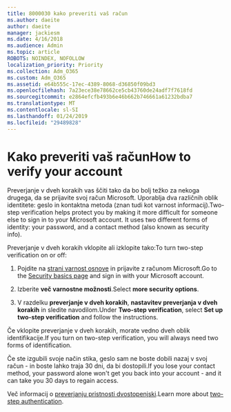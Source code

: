 ```yaml
---
title: 8000030 kako preveriti vaš račun
ms.author: daeite
author: daeite
manager: jackiesm
ms.date: 4/16/2018
ms.audience: Admin
ms.topic: article
ROBOTS: NOINDEX, NOFOLLOW
localization_priority: Priority
ms.collection: Adm_O365
ms.custom: Adm_O365
ms.assetid: e64b555c-17ec-4389-8068-d36850f09bd3
ms.openlocfilehash: 7a23ece38e78662ce5cb43760de24adf7f7618fd
ms.sourcegitcommit: e2864efcfb493b6e46b662b746661a61232bdba7
ms.translationtype: MT
ms.contentlocale: sl-SI
ms.lasthandoff: 01/24/2019
ms.locfileid: "29489828"
---
```

# <a name="how-to-verify-your-account"></a><span data-ttu-id="982b3-102">Kako preveriti vaš račun</span><span class="sxs-lookup"><span data-stu-id="982b3-102">How to verify your account</span></span>

<span data-ttu-id="982b3-p101">Preverjanje v dveh korakih vas ščiti tako da bo bolj težko za nekoga drugega, da se prijavite svoj račun Microsoft. Uporablja dva različnih oblik identitete: geslo in kontaktna metoda (znan tudi kot varnost informacij).</span><span class="sxs-lookup"><span data-stu-id="982b3-p101">Two-step verification helps protect you by making it more difficult for someone else to sign in to your Microsoft account. It uses two different forms of identity: your password, and a contact method (also known as security info).</span></span> 
  
<span data-ttu-id="982b3-105">Preverjanje v dveh korakih vklopite ali izklopite tako:</span><span class="sxs-lookup"><span data-stu-id="982b3-105">To turn two-step verification on or off:</span></span>
  
1. <span data-ttu-id="982b3-106">Pojdite na [strani varnost osnove](https://go.microsoft.com/fwlink/?linkid=842325) in prijavite z računom Microsoft.</span><span class="sxs-lookup"><span data-stu-id="982b3-106">Go to the [Security basics page](https://go.microsoft.com/fwlink/?linkid=842325) and sign in with your Microsoft account.</span></span> 
    
2. <span data-ttu-id="982b3-107">Izberite **več varnostne možnosti**.</span><span class="sxs-lookup"><span data-stu-id="982b3-107">Select **more security options**.</span></span> 
    
3. <span data-ttu-id="982b3-108">V razdelku **preverjanje v dveh korakih**, **nastavitev preverjanja v dveh korakih** in sledite navodilom.</span><span class="sxs-lookup"><span data-stu-id="982b3-108">Under **Two-step verification**, select **Set up two-step verification** and follow the instructions.</span></span> 
    
<span data-ttu-id="982b3-109">Če vklopite preverjanje v dveh korakih, morate vedno dveh oblik identifikacije.</span><span class="sxs-lookup"><span data-stu-id="982b3-109">If you turn on two-step verification, you will always need two forms of identification.</span></span>
  
<span data-ttu-id="982b3-110">Če ste izgubili svoje način stika, geslo sam ne boste dobili nazaj v svoj račun - in boste lahko traja 30 dni, da bi dostopili.</span><span class="sxs-lookup"><span data-stu-id="982b3-110">If you lose your contact method, your password alone won't get you back into your account - and it can take you 30 days to regain access.</span></span> 
  
<span data-ttu-id="982b3-111">Več informacij o [preverjanju pristnosti dvostopenjski](https://go.microsoft.com/fwlink/?linkid=872270).</span><span class="sxs-lookup"><span data-stu-id="982b3-111">Learn more about [two-step authentication](https://go.microsoft.com/fwlink/?linkid=872270).</span></span>
  

